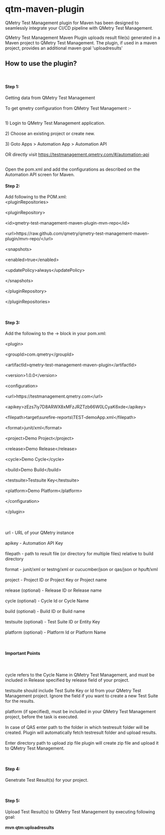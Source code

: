 <h1>qtm-maven-plugin</h1>
QMetry Test Management plugin for Maven has been designed to seamlessly integrate your CI/CD pipeline with QMetry Test Management.

QMetry Test Management Maven Plugin uploads result file(s) generated in a Maven project to QMetry Test Management. The plugin, if used in a maven project, provides an additional maven goal 'uploadresults'

<h2>How to use the plugin?</h2>

<p><br><h4>Step 1:</h4>Getting data from QMetry Test Management</br>
<br>To get qmetry configuration from QMetry Test Management :-</br>

<br>1) Login to QMetry Test Management application.</br>
<br>2) Choose an existing project or create new.</br>
<br>3) Goto Apps > Automation App > Automation API</br>
<br>OR directly visit https://testmanagement.qmetry.com/#/automation-api</br>

<br>Open the pom.xml and add the configurations as described on the Automation API screen for Maven.</br> </p>

<p><h4>Step 2:</h4>Add following to the POM.xml:
<br>&lt;pluginRepositories&gt;</br>
    <br><t>&lt;pluginRepository&gt;</t></br>
        <br>&lt;id&gt;qmetry-test-management-maven-plugin-mvn-repo&lt;/id&gt;</br>
        <br>&lt;url&gt;https://raw.github.com/qmetry/qmetry-test-management-maven-plugin/mvn-repo/&lt;/url&gt;</br>
        <br>&lt;snapshots&gt;</br>
            <br>&lt;enabled&gt;true&lt;/enabled&gt;</br>
            <br>&lt;updatePolicy&gt;always&lt;/updatePolicy&gt;</br>
        <br>&lt;/snapshots&gt;</br>
    <br>&lt;/pluginRepository&gt;</br>
<br>&lt;/pluginRepositories&gt;</br>
</p>

<p><br><h4>Step 3:</h4>Add the following to the <build> -> <plugins> block in your pom.xml:</br>
<br>&lt;plugin&gt;</br>
	<br>&lt;groupId&gt;com.qmetry&lt;/groupId&gt;</br>
	<br>&lt;artifactId&gt;qmetry-test-management-maven-plugin&lt;/artifactId&gt;</br>
	<br>&lt;version&gt;1.0.0&lt;/version&gt;</br>
	<br>&lt;configuration&gt;</br>
		<br>&lt;url&gt;https://testmanagement.qmetry.com&lt;/url&gt;</br>
		<br>&lt;apikey&gt;zEzs7iy7D8ARWX8xMFzJRZTzb66W0LCyaK6xde&lt;/apikey&gt;</br>
		<br>&lt;filepath&gt;target\surefire-reports\TEST-demoApp.xml&lt;/filepath&gt;</br>
		<br>&lt;format&gt;junit/xml&lt;/format&gt;</br>
		<br>&lt;project&gt;Demo Project&lt;/project&gt;</br>
		<br>&lt;release&gt;Demo Release&lt;/release&gt;</br>
		<br>&lt;cycle&gt;Demo Cycle&lt;/cycle&gt;</br>
		<br>&lt;build&gt;Demo Build&lt;/build&gt;</br>
		<br>&lt;testsuite&gt;Testsuite Key&lt;/testsuite&gt;</br>
		<br>&lt;platform&gt;Demo Platform&lt;/platform&gt;</br>
	<br>&lt;/configuration&gt;</br>
<br>&lt;/plugin&gt;</br>
<br></br>
<br>url - URL of your QMetry instance</br>
<br>apikey - Automation API Key</br>
<br>filepath - path to result file (or directory for multiple files) relative to build directory</br>
<br>format - junit/xml or testng/xml or cucucmber/json or qas/json or hpuft/xml</br>
<br>project - Project ID or Project Key or Project name</br>
<br>release (optional) - Release ID or Release name</br>
<br>cycle (optional) - Cycle Id or Cycle Name</br>
<br>build (optional) - Build ID or Build name</br>
<br>testsuite (optional) - Test Suite ID or Entity Key</br>
<br>platform (optional) - Platform Id or Platform Name</br>

<br><h4>Important Points</h4></br>
<br>cycle refers to the Cycle Name in QMetry Test Management, and must be included in Release specified by release field of your project.</br>
<br>testsuite should include Test Suite Key or Id from your QMetry Test Management project. Ignore the field if you want to create a new Test Suite for the results.</br>
<br>platform (if specified), must be included in your QMetry Test Management project, before the task is executed.</br>
<br>In case of QAS enter path to the folder in which testresult folder will be created. Plugin will automatically fetch testresult folder and upload results.</br>
<br>Enter directory path to upload zip file plugin will create zip file and upload it to QMetry Test Management.</br></p>

<p><br><h4>Step 4:</h4>Genetrate Test Result(s) for your project.</br></p>

<p><br><h4>Step 5:</h4>Upload Test Result(s) to QMetry Test Management by executing following goal:</br>
<br><b>mvn qtm:uploadresults<b></br></p> 
